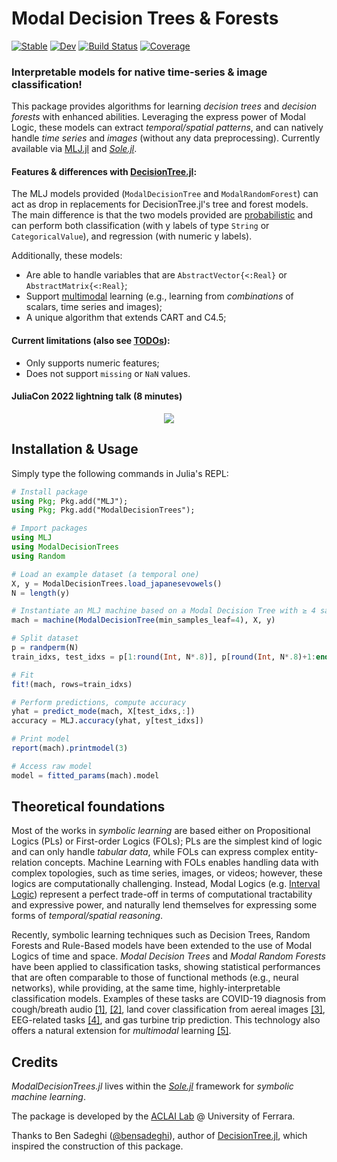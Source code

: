 # Modal Decision Trees & Forests

[![Stable](https://img.shields.io/badge/docs-stable-blue.svg)](https://aclai-lab.github.io/ModalDecisionTrees.jl)
[![Dev](https://img.shields.io/badge/docs-dev-blue.svg)](https://aclai-lab.github.io/ModalDecisionTrees.jl/dev)
[![Build Status](https://api.cirrus-ci.com/github/aclai-lab/ModalDecisionTrees.jl.svg?branch=main)](https://cirrus-ci.com/github/aclai-lab/ModalDecisionTrees.jl)
[![Coverage](https://codecov.io/gh/aclai-lab/ModalDecisionTrees.jl/branch/main/graph/badge.svg)](https://codecov.io/gh/aclai-lab/ModalDecisionTrees.jl)
<!-- [![Code Style: Blue](https://img.shields.io/badge/code%20style-blue-4495d1.svg)](https://github.com/invenia/BlueStyle) -->

### Interpretable models for native time-series & image classification!

This package provides algorithms for learning *decision trees* and *decision forests* with enhanced abilities.
Leveraging the express power of Modal Logic, these models can extract *temporal/spatial patterns*, and can natively handle *time series* and *images* (without any data preprocessing). Currently available via [MLJ.jl](https://github.com/alan-turing-institute/MLJ.jl) and [*Sole.jl*](https://github.com/aclai-lab/Sole.jl).
#### Features & differences with [DecisionTree.jl](https://github.com/JuliaAI/DecisionTree.jl):
The MLJ models provided (`ModalDecisionTree` and `ModalRandomForest`) can act as drop in replacements for DecisionTree.jl's tree and forest models. The main difference is that the two models provided are [probabilistic](https://alan-turing-institute.github.io/MLJ.jl/dev/adding_models_for_general_use/#Overview) and can perform both classification (with y labels of type `String` or `CategoricalValue`), and regression (with numeric y labels).
<!-- Also feature_importance = :impurity is not supported -->
Additionally, these models:
- Are able to handle variables that are `AbstractVector{<:Real}` or `AbstractMatrix{<:Real}`;
- Support [multimodal](https://en.wikipedia.org/wiki/Multimodal_learning) learning (e.g., learning from *combinations* of scalars, time series and images);
- A unique algorithm that extends CART and C4.5;
<!-- - Fully optimized implementation (fancy data structures, multithreading, memoization, minification, Pareto-based pruning optimizations, etc); -->
<!-- - TODO -->
<!-- - Four pruning conditions: max_depth, min_samples_leaf, min_purity_increase, max_purity_at_leaf -->
<!-- TODO - Top-down pre-pruning & post-pruning -->
<!-- - Bagging (Random Forests) TODO dillo meglio -->

#### Current limitations (also see [TODOs](#todos)):
- Only supports numeric features;
- Does not support `missing` or `NaN` values.

#### JuliaCon 2022 lightning talk (8 minutes)

<!-- [![](https://img.youtube.com/vi/8F1vZsl8Zvg/0.jpg)](https://youtu.be/8F1vZsl8Zvg) -->
<div align="center">
<a href="https://youtu.be/8F1vZsl8Zvg">
  <img src="https://img.youtube.com/vi/8F1vZsl8Zvg/0.jpg">
</a>
</div>


<!-- 
## Installation

Simply type the following commands in Julia's REPL:

```julia
using Pkg; Pkg.add("ModalDecisionTrees");
```
-->

## Installation & Usage

Simply type the following commands in Julia's REPL:

```julia
# Install package
using Pkg; Pkg.add("MLJ");
using Pkg; Pkg.add("ModalDecisionTrees");

# Import packages
using MLJ
using ModalDecisionTrees
using Random

# Load an example dataset (a temporal one)
X, y = ModalDecisionTrees.load_japanesevowels()
N = length(y)

# Instantiate an MLJ machine based on a Modal Decision Tree with ≥ 4 samples at leaf
mach = machine(ModalDecisionTree(min_samples_leaf=4), X, y)

# Split dataset
p = randperm(N)
train_idxs, test_idxs = p[1:round(Int, N*.8)], p[round(Int, N*.8)+1:end]

# Fit
fit!(mach, rows=train_idxs)

# Perform predictions, compute accuracy
yhat = predict_mode(mach, X[test_idxs,:])
accuracy = MLJ.accuracy(yhat, y[test_idxs])

# Print model
report(mach).printmodel(3)

# Access raw model
model = fitted_params(mach).model
```


<!--
# TODO
# Render raw model
Pkg.add("GraphRecipes"); Pkg.add("Plots")

using GraphRecipes
using Plots

#wrapped_model = ModalDecisionTrees.wrap(model.root, (variable_names_map = report(mach).var_grouping,))
# for _method in [:spectral, :sfdp, :circular, :shell, :stress, :spring, :tree, :buchheim, :arcdiagram, :chorddiagram]
wrapped_model = ModalDecisionTrees.wrap(model.root, (; threshold_display_method = x->round(x, digits=2)), use_feature_abbreviations = true)
for _method in [:tree, :buchheim]
	for _nodeshape in [:rect] # , [:rect, :ellipse]
		display(plot(
 		TreePlot(wrapped_model), 
 		method = _method,
 		nodeshape = _nodeshape,
 		# nodesize = (3,10),
 		# root = :left,
 		curves = false,
		fontsize = 10,
		size=(860, 640),
		title = "$(_method)"
		))
	end
end
-->

<!-- TODO (`Y isa Vector{<:{Integer,String}}`) -->

<!--
Detailed usage instructions are available for each model using the doc method. For example:

```julia
using MLJ
doc("DecisionTreeClassifier", pkg="ModalDecisionTrees")
```

Available models are: AdaBoostStumpClassifier, DecisionTreeClassifier, DecisionTreeRegressor, RandomForestClassifier, RandomForestRegressor.


-->
<!-- 
## Visualization

A DecisionTree model can be visualized using the print_tree-function of its native interface (for an example see above in section 'Classification Example'). -->

<!-- ## TODOs

- [x]  Enable loss functions different from Shannon's entropy (*untested*)
- [x]  Enable regression (*untested*)
- [x]  Proper test suite
- [ ]  Visualizations of modal rules/patterns
<!-- - [x]  AbstractTrees interface -->

## Theoretical foundations

Most of the works in *symbolic learning* are based either on Propositional Logics (PLs) or First-order Logics (FOLs); PLs are the simplest kind of logic and can only handle *tabular data*, while FOLs can express complex entity-relation concepts. Machine Learning with FOLs enables handling data with complex topologies, such as time series, images, or videos; however, these logics are computationally challenging. Instead, Modal Logics (e.g. [Interval Logic](https://en.wikipedia.org/wiki/Interval_temporal_logic)) represent a perfect trade-off in terms of computational tractability and expressive power, and naturally lend themselves for expressing some forms of *temporal/spatial reasoning*.

Recently, symbolic learning techniques such as Decision Trees, Random Forests and Rule-Based models have been extended to the use of Modal Logics of time and space. *Modal Decision Trees* and *Modal Random Forests* have been applied to classification tasks, showing statistical performances that are often comparable to those of functional methods (e.g., neural networks), while providing, at the same time, highly-interpretable classification models. Examples of these tasks are COVID-19 diagnosis from cough/breath audio [[1]](https://papers.ssrn.com/sol3/papers.cfm?abstract_id=4102488), [[2]](https://drops.dagstuhl.de/opus/volltexte/2021/14783/pdf/LIPIcs-TIME-2021-7.pdf), land cover classification from aereal images [[3]](https://arxiv.org/abs/2109.08325), EEG-related tasks [[4]](https://link.springer.com/chapter/10.1007/978-3-031-06242-1_53), and gas turbine trip prediction.
This technology also offers a natural extension for *multimodal* learning [[5]](http://ceur-ws.org/Vol-2987/paper7.pdf).

## Credits

*ModalDecisionTrees.jl* lives within the [*Sole.jl*](https://github.com/aclai-lab/Sole.jl) framework for *symbolic machine learning*.

The package is developed by the [ACLAI Lab](https://aclai.unife.it/en/) @ University of Ferrara.

Thanks to Ben Sadeghi ([@bensadeghi](https://github.com/bensadeghi/)), author of [DecisionTree.jl](https://github.com/bensadeghi/DecisionTree.jl),
which inspired the construction of this package.
